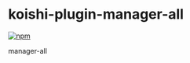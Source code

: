 # koishi-plugin-manager-all

[![npm](https://img.shields.io/npm/v/koishi-plugin-manager-all?style=flat-square)](https://www.npmjs.com/package/koishi-plugin-manager-all)

manager-all
